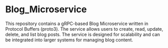 # Blog_Microservice
This repository contains a gRPC-based Blog Microservice written in Protocol Buffers (proto3). The service allows users to create, read, update, delete, and list blog posts. The service is designed for scalability and can be integrated into larger systems for managing blog content.
